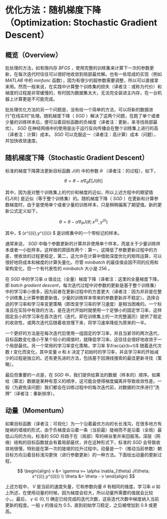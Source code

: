 # 优化方法：随机梯度下降（Optimization: Stochastic Gradient Descent）  
## 概览（Overview）  
批处理的方法，如有限内存 $BFGS$ ，使用完整的训练集来计算下一次的参数更新，在每次迭代时往往可以很好地收敛到局部最优解。也有一些现成的实现（例如 $MATLAB$ 中的 $minfunc$ 函数），因为有很少的超参数需要调整，所以可以直接拿来用。然而一般来说，在实践中计算整个训练集的损失（译者注：或称为代价）和梯度的过程是非常缓慢的，有时因为数据集太大，无法完全装进主内存，在一台机器上计算更是不可能完成。

批处理优化方法的另一个问题是，没有给一个简单的方法，可以将新的数据进行“在线实时”处理。随机梯度下降（ $SGD$ ）解决了这两个问题，在跑了单个或者少量的训练样本后，便可沿着目标函数的负梯度（译者注：更新，来寻找局部最优）。 $SGD$ 在神经网络中的使用是出于运行反向传播会在整个训练集上进行的高（译者注：计算）成本。 $SGD$ 可以克服这一（译者注：高计算）成本（问题），并加快收敛速度。  

## 随机梯度下降（Stochastic Gradient Descent）  
标准的梯度下降算法更新目标函数 $J(\theta)$ 中的参数 $\theta$ （译者注：的过程），如下，  

$$ \theta = \theta - \alpha \nabla_\theta E[J(\theta)] $$  

其中，因为是对整个训练集上的代价和梯度的近似，所以上述方程中的期望值 $E[J(\theta)]$ 是近似（等于整个训练集）的。随机梯度下降（ $SGD$ ）在更新和计算参数梯度时，由于是使用单个或者少量的训练样本，只是稍稍偏离了期望值。新的更新公式定义如下，  

$$ \theta = \theta - \alpha \nabla_\theta J(\theta; x^{(i)},y^{(i)}) $$  

其中，$ (x^{(i)},y^{(i)}) $ 是训练集中的一个带标记的样本。  

通常来说， $SGD$ 中每个参数更新的计算并非使用单个样本，而是关于少量训练样本或者一小批样本。这样做的原因有两个：第一，这降低了参数更新过程中的方差，使收敛的过程更稳定，第二，这允许在计算中借助深度优化的矩阵运算，可以很好地将成本和梯度的计算矢量化。尽管 $minibatch$ 的最佳值会因不同的应用和架构变化，但一个有代表性的 $minibatch$ 大小是 $256$ 。  

在 $SGD$ 中的学习率 $\alpha$ 值会比（全量）梯度下降（译者注：这里的全量梯度下降，即 $batch\ gradient\ descent$，每次迭代过程中对参数的更新是基于整个训练集）中的学习率小很多，因为前者在更新过程中的方差更大（译者注：因为并非是在整个训练集上计算参数更新值，少量的训练样本带来的参数更新并不稳定）。选择合适的学习率和学习率变更策略（即改变学习率的学习速度）是相当困难的。一个标准且在实际中有效的方法，是在迭代开始时就使用一个足够小的固定学习率，这样固定且小的学习率在首次迭代（迭代，即在训练集上的一次完整遍历）提供了稳定的收敛性，或两次迭代后随着收敛慢下来，将学习速率降低为原来的一半。  

一个更好的方法是在每次迭代后使用一组固定的学习率，并且当紧邻的两次迭代，目标函数变化值小于某个较小的阈值时，就降低学习率。这往往会很好地收敛于一个局部最优。另一个常用的学习率变化策略，学习率 $\frac{a}{b+t}$ 随着迭代次数 $t$ 变化而变化，其中变量 $a$ 和 $b$ 决定了初始时的学习率，并且学习率的开始减少的过程是独立的。还有更先进的方法，包括基于回溯线搜索的最佳更新寻找（策略）。  

最后但重要的一点是，在 $SGD$ 中，我们提供给算法的数据（样本的）顺序。如果给（算法）数据是某种有意义的顺序，这可能会使得梯度偏离并导致收敛性差。一般（为避免该问题）我们都会在训练过程中的每次迭代前，对数据的次序进行“洗牌”（译者注：重新排序）。  

## 动量（Momentum）  
如果目标函数（译者注：可视化）为一个沿着最优方向的长长浅沟，在很多地方有陡峭的墙坡的形式，由于负梯度会沿着一条（当前最）陡峭而不是沿着（全局）最低山沟的方向，标准的 $SGD$ 将趋于在（局部）窄的峡谷里并来回振荡。深层（网络）结构的目标函数就会有着局部最优，并在这种形式下，标准的 $SGD$ 会导致收敛地很慢，特别是在第一次的陡坡的拉升过程中。动量是一个（推动当前参数）朝目标方向沿着目标浅沟更快（进行参数更新）的一种方法。下面给出动量的更新过程，  

$$
\begin{align}
v &= \gamma v+ \alpha \nabla_{\theta} J(\theta; x^{(i)},y^{(i)}) \\
\theta &= \theta - v
\end{align}
$$

上述方程中， $V$ 是当前的速度矢量，它和参数向量 $\theta$ 有相同的维度。学习率 $\alpha$ 如上所述，在使用动量的时候，因为梯度会较大，所以动量所需要的值就会比较小，。最后， $\gamma \in (0,1]$ 确定已经完成的迭代次数，这些迭代次数中梯度纳入当前更新的程度。一般 $\gamma$ 的值设为 $0.5$，直到初始学习稳定，之后被增加到 $0.9$ 或更高。
